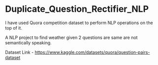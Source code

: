 # Duplicate_Question_Rectifier_NLP
I have used Quora competition dataset to perform NLP operations on the top of it.

A NLP project to find weather given 2 questions are same are not semantically speaking.

Dataset Link - https://www.kaggle.com/datasets/quora/question-pairs-dataset
